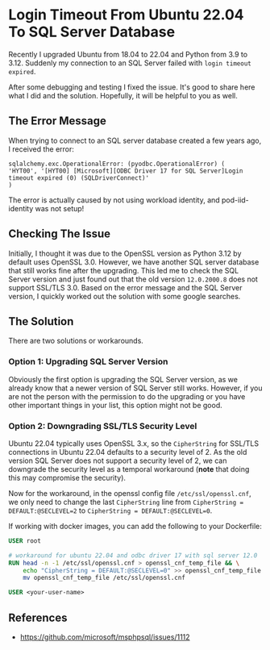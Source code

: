 # Login Timeout From Ubuntu 22.04 To SQL Server Database

Recently I upgraded Ubuntu from 18.04 to 22.04 and Python from 3.9 to 3.12. Suddenly my connection to an SQL Server failed with `login timeout expired`.

After some debugging and testing I fixed the issue. It's good to share here what I did and the solution. Hopefully, it will be helpful to you as well.

## The Error Message
When trying to connect to an SQL server database created a few years ago, I received the error:
```
sqlalchemy.exc.OperationalError: (pyodbc.OperationalError) (
'HYT00', '[HYT00] [Microsoft][ODBC Driver 17 for SQL Server]Login timeout expired (0) (SQLDriverConnect)'
)
```
The error is actually caused by not using workload identity, and pod-iid-identity was not setup!

## Checking The Issue
Initially, I thought it was due to the OpenSSL version as Python 3.12 by default uses OpenSSL 3.0. However, we have another SQL server database that still works fine after the upgrading. This led me to check the SQL Server version and just found out that the old version `12.0.2000.8` does not support SSL/TLS 3.0. Based on the error message and the SQL Server version, I quickly worked out the solution with some google searches.

## The Solution
There are two solutions or workarounds.

### Option 1: Upgrading SQL Server Version
Obviously the first option is upgrading the SQL Server version, as we already know that a newer version of SQL Server still works. However, if you are not the person with the permission to do the upgrading or you have other important things in your list, this option might not be good.

### Option 2: Downgrading SSL/TLS Security Level
Ubuntu 22.04 typically uses OpenSSL 3.x, so the `CipherString` for SSL/TLS connections in Ubuntu 22.04 defaults to a security level of 2. As the old version SQL Server does not support a security level of 2, we can downgrade the security level as a temporal workaround (**note** that doing this may compromise the security).

Now for the workaround, in the openssl config file `/etc/ssl/openssl.cnf`, we only need to change the last `CipherString` line from `CipherString = DEFAULT:@SECLEVEL=2` to `CipherString = DEFAULT:@SECLEVEL=0`.

If working with docker images, you can add the following to your Dockerfile:
```dockerfile
USER root

# workaround for ubuntu 22.04 and odbc driver 17 with sql server 12.0
RUN head -n -1 /etc/ssl/openssl.cnf > openssl_cnf_temp_file && \
    echo "CipherString = DEFAULT:@SECLEVEL=0" >> openssl_cnf_temp_file && \
    mv openssl_cnf_temp_file /etc/ssl/openssl.cnf

USER <your-user-name>
```

## References
- https://github.com/microsoft/msphpsql/issues/1112
